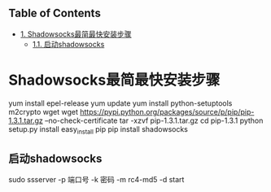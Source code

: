 <div id="table-of-contents">
<h2>Table of Contents</h2>
<div id="text-table-of-contents">
<ul>
<li><a href="#sec-1">1. Shadowsocks最简最快安装步骤</a>
<ul>
<li><a href="#sec-1-1">1.1. 启动shadowsocks</a></li>
</ul>
</li>
</ul>
</div>
</div>

# Shadowsocks最简最快安装步骤<a id="sec-1" name="sec-1"></a>

yum install epel-release
yum update
yum install   python-setuptools m2crypto wget
wget <https://pypi.python.org/packages/source/p/pip/pip-1.3.1.tar.gz> &#x2013;no-check-certificate
tar -xzvf pip-1.3.1.tar.gz
cd pip-1.3.1
python setup.py install
easy<sub>install</sub> pip
pip install shadowsocks

## 启动shadowsocks<a id="sec-1-1" name="sec-1-1"></a>

sudo ssserver -p 端口号 -k 密码 -m rc4-md5  -d start
